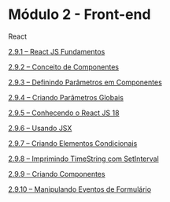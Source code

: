 # Módulo 2 - Front-end

React

[2.9.1 – React JS Fundamentos](/react/marckdow/aula-2.9.1.md)

[2.9.2 – Conceito de Componentes](/react/marckdow/aula-2.9.2.md)

[2.9.3 – Definindo Parâmetros em Componentes](/react/marckdow/aula-2.9.3.md)

[2.9.4 – Criando Parâmetros Globais](/react/marckdow/aula-2.9.4.md)

[2.9.5 – Conhecendo o React JS 18]()

[2.9.6 – Usando JSX]()

[2.9.7 – Criando Elementos Condicionais]()

[2.9.8 – Imprimindo TimeString com SetInterval]()

[2.9.9 – Criando Componentes]()

[2.9.10 – Manipulando Eventos de Formulário]()

